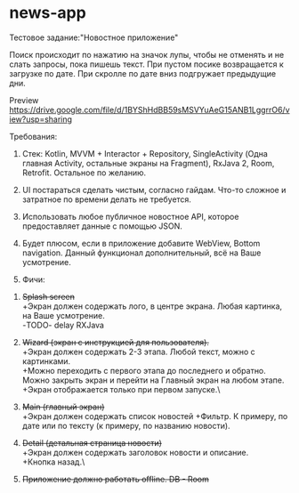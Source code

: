 # news-app

Тестовое задание:"Новостное приложение"

Поиск происходит по нажатию на значок лупы, чтобы не отменять и не слать запросы, пока пишешь текст.
При пустом посике возвращается к загрузке по дате.
При скролле по дате вниз подгружает предыдущие дни.


Preview
https://drive.google.com/file/d/1BYShHdBB59sMSVYuAeG15ANB1LggrrO6/view?usp=sharing

Требования:

1. Стек: Kotlin, MVVM + Interactor + Repository, SingleActivity (Одна главная Activity, остальные экраны на Fragment), RxJava 2, Room, Retrofit. Остальное по желанию.
2. UI постараться сделать чистым, согласно гайдам. Что-то сложное и затратное по времени делать не требуется.
3. Использовать любое публичное новостное API, которое предоставляет данные с помощью JSON.
4. Будет плюсом, если в приложение добавите WebView, Bottom navigation. Данный функционал дополнительный, всё на Ваше усмотрение. 

5. Фичи:
1) ~~Splash screen~~\
    +Экран должен содержать лого, в центре экрана. Любая картинка, на Ваше усмотрение.\
   -TODO- delay RXJava

2) ~~Wizard (экран с инструкцией для пользователя).~~\
    +Экран должен содержать 2-3 этапа. Любой текст, можно с картинками.\
    +Можно переходить с первого этапа до последнего и обратно. Можно закрыть экран и перейти на Главный экран на любом этапе.\
    +Экран отображается только при первом запуске.\

3) ~~Main (главный экран)~~\
    +Экран должен содержать список новостей
    +Фильтр. К примеру,  по дате или по тексту (к примеру, по названию новости).

4) ~~Detail (детальная страница новости)~~\
    +Экран должен содержать заголовок новости и описание.\
    +Кнопка назад.\
5) ~~Приложение должно работать offline. DB - Room~~


